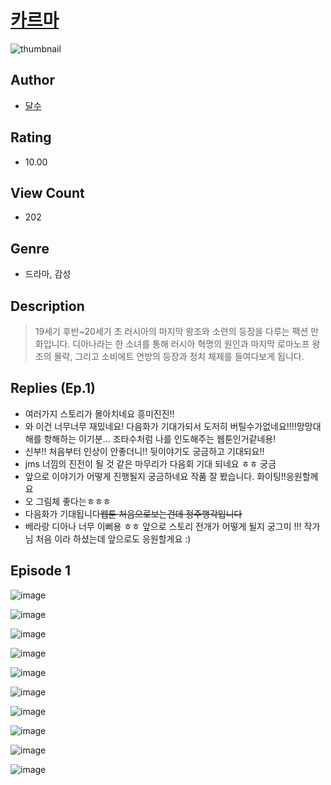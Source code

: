 # [카르마](https://comic.naver.com/challenge/list?titleId=810517)
![thumbnail](https://image-comic.pstatic.net/user_contents_data/challenge_comic/2023/05/23/366919/upload_3990864577849209906_480x623.jpeg)

## Author
- [달수](https://comic.naver.com/artistTitle?id=366919)

## Rating
- 10.00

## View Count
- 202

## Genre
- 드라마, 감성

## Description
> 19세기 후반~20세기 초 러시아의 마지막 왕조와 소련의 등장을 다루는 팩션 만화입니다. 디아나라는 한 소녀를 통해 러시아 혁명의 원인과 마지막 로마노프 왕조의 몰락, 그리고 소비에트 연방의 등장과 정치 체제를 들여다보게 됩니다.

## Replies (Ep.1)
- 여러가지 스토리가 몰아치네요 흥미진진!!
- 와 이건 너무너무 재밌네요! 다음화가 기대가되서 도저히 버틸수가없네요!!!!망망대해를 항해하는 이기분… 조타수처럼 나를 인도해주는 웹툰인거같네용!
- 신부!! 처음부터 인상이 안좋더니!! 뒷이야기도 궁금하고 기대되요!!
- jms 너낌의 진전이 될 것 같은 마무리가 다음회 기대 되네요 ㅎㅎ 궁금
- 앞으로 이야기가 어떻게 진행될지 궁금하네요 작품 잘 봤습니다. 화이팅!!응원할께요
- 오 그림체 좋다는ㅎㅎㅎ
- 다음화가 기대됩니다~~웹툰 처음으로보는건데 정주행각입니다~~
- 베라랑 디아나 너무 이뻐용 ㅎㅎ 앞으로 스토리 전개가 어떻게 될지 궁그미 !!! 작가님 처음 이라 하셨는데 앞으로도 응원할게요 :)

## Episode 1
![image](https://image-comic.pstatic.net/user_contents_data/challenge_comic/2023/05/25/366919/upload_4049643593313630563.jpeg)

![image](https://image-comic.pstatic.net/user_contents_data/challenge_comic/2023/05/25/366919/upload_4050200838678065977.jpeg)

![image](https://image-comic.pstatic.net/user_contents_data/challenge_comic/2023/05/23/366919/upload_3545850466382537785.jpeg)

![image](https://image-comic.pstatic.net/user_contents_data/challenge_comic/2023/05/23/366919/upload_7364003540549775415.jpeg)

![image](https://image-comic.pstatic.net/user_contents_data/challenge_comic/2023/05/24/366919/upload_3474633990116566067.jpeg)

![image](https://image-comic.pstatic.net/user_contents_data/challenge_comic/2023/05/24/366919/upload_4048794555571778401.jpeg)

![image](https://image-comic.pstatic.net/user_contents_data/challenge_comic/2023/05/24/366919/upload_3618191746584097379.jpeg)

![image](https://image-comic.pstatic.net/user_contents_data/challenge_comic/2023/05/25/366919/upload_7147268018855437923.jpeg)

![image](https://image-comic.pstatic.net/user_contents_data/challenge_comic/2023/05/23/366919/upload_4051380807992042084.jpeg)

![image](https://image-comic.pstatic.net/user_contents_data/challenge_comic/2023/05/23/366919/upload_7004048709518766434.jpeg)
